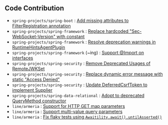 ## Code Contribution
- `spring-projects/spring-boot` : [Add missing attributes to FilterRegistration annotation](https://github.com/spring-projects/spring-boot/pull/45005)
- `spring-projects/spring-framework` : [Replace hardcoded "Sec-WebSocket-Version" with constant](https://github.com/spring-projects/spring-framework/pull/34319)
- `spring-projects/spring-framework` : [Resolve deprecation warnings in RuntimeHintsAgentPlugin](https://github.com/spring-projects/spring-framework/pull/34390)
- `spring-projects/spring-framework` (~ing) : [Support @Import on interfaces](https://github.com/spring-projects/spring-framework/pull/34820)
- `spring-projects/spring-security` : [Remove Deprecated Usages of RemoteJWKSet](https://github.com/spring-projects/spring-security/pull/16537)
- `spring-projects/spring-security` : [Replace dynamic error message with static "Access Denied"](https://github.com/spring-projects/spring-security/pull/16528)
- `spring-projects/spring-security` : [Update DeferredCsrfToken to implement Supplier](https://github.com/spring-projects/spring-security/pull/16905)
- `spring-projects/spring-data-relational` : [Adopt to deprecated QueryMethod constructor](https://github.com/spring-projects/spring-data-relational/pull/2049)
- `line/armeria` : [Support for HTTP GET map parameters](https://github.com/line/armeria/pull/6072)
- `line/armeria` : [Support multi-value query parameters](https://github.com/line/armeria/pull/6118)
- `line/armeria` : [Fix flaky tests using `Awaitility.await().untilAsserted()`](https://github.com/line/armeria/pull/6171)



<!--
**kwondh5217/kwondh5217** is a ✨ _special_ ✨ repository because its `README.md` (this file) appears on your GitHub profile.

Here are some ideas to get you started:

- 🔭 I’m currently working on ...
- 🌱 I’m currently learning ...
- 👯 I’m looking to collaborate on ...
- 🤔 I’m looking for help with ...
- 💬 Ask me about ...
- 📫 How to reach me: ...
- 😄 Pronouns: ...
- ⚡ Fun fact: ...
-->
